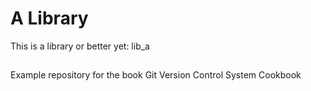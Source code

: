 A Library
=========

This is a library or better yet: lib_a



##
Example repository for the book Git Version Control System Cookbook
